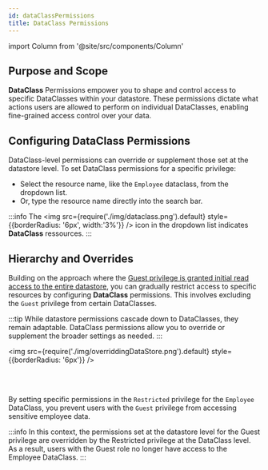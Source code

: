 ```yaml
---
id: dataClassPermissions
title: DataClass Permissions
---
```


import Column from '@site/src/components/Column'


## Purpose and Scope

**DataClass** Permissions empower you to shape and control access to specific DataClasses within your datastore. These permissions dictate what actions users are allowed to perform on individual DataClasses, enabling fine-grained access control over your data.

## Configuring DataClass Permissions 

DataClass-level permissions can override or supplement those set at the datastore level. To set DataClass permissions for a specific privilege:

- Select the resource name, like the `Employee` dataclass, from the dropdown list.
- Or, type the resource name directly into the search bar.

:::info
The <img src={require('./img/dataclass.png').default} style={{borderRadius: '6px', width:'3%'}} /> icon in the dropdown list indicates **DataClass** ressources.
:::

## Hierarchy and Overrides 

Building on the approach where the [Guest privilege is granted initial read access to the entire datastore](datastorePermissions#2nd-solution-full-access-to-gradual-restriction), you can gradually restrict access to specific resources by configuring **DataClass** permissions. This involves excluding the `Guest` privilege from certain DataClasses.

:::tip
While datastore permissions cascade down to DataClasses, they remain adaptable. DataClass permissions allow you to override or supplement the broader settings as needed.
:::

<img src={require('./img/overriddingDataStore.png').default} style={{borderRadius: '6px'}} />

<br/><br/>

By setting specific permissions in the `Restricted` privilege for the `Employee` DataClass, you prevent users with the `Guest` privilege from accessing sensitive employee data.

:::info 
In this context, the permissions set at the datastore level for the Guest privilege are overridden by the Restricted privilege at the DataClass level. As a result, users with the Guest role no longer have access to the Employee DataClass.
:::